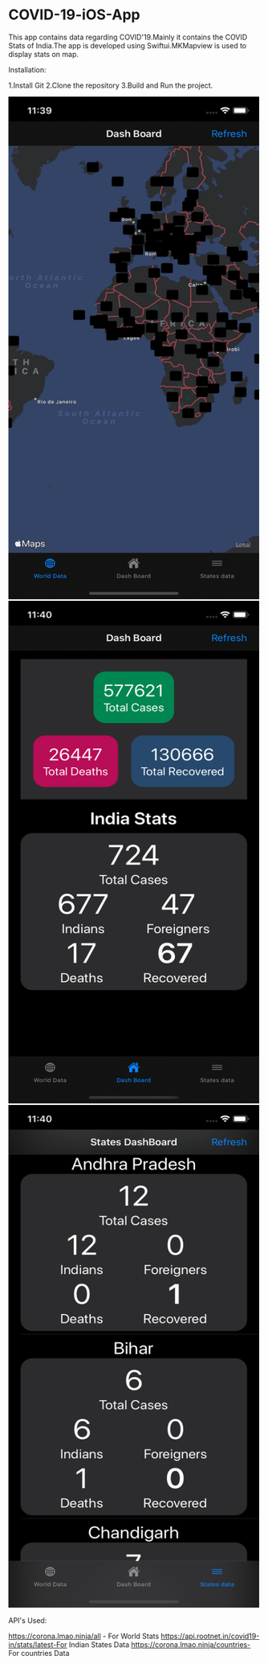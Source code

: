 # COVID-19-iOS-App
This app contains data regarding COVID'19.Mainly it contains the COVID Stats of India.The app is developed using Swiftui.MKMapview is used to display stats on map.

Installation:

1.Install Git
2.Clone the repository
3.Build and Run the project.

<img src="https://raw.githubusercontent.com/nanipunepalle/COVID-19-iOS-App/master/Screenshots/Simulator Screen Shot - iPhone 11 - 2020-03-27 at 23.39.53.png?raw=true" width = "500" height="1000" />
<img src="https://raw.githubusercontent.com/nanipunepalle/COVID-19-iOS-App/master/Screenshots/Simulator Screen Shot - iPhone 11 - 2020-03-27 at 23.40.02.png?raw=true" width = "500" height="1000" />
<img src="https://raw.githubusercontent.com/nanipunepalle/COVID-19-iOS-App/master/Screenshots/Simulator Screen Shot - iPhone 11 - 2020-03-27 at 23.40.15.png?raw=true" width = "500" height="1000" />


API's Used:

https://corona.lmao.ninja/all - For World Stats
https://api.rootnet.in/covid19-in/stats/latest-For Indian States Data
https://corona.lmao.ninja/countries- For countries Data


